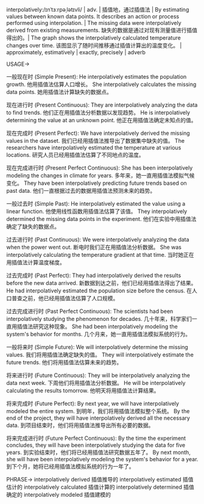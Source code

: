 interpolatively:/ɪnˈtɜːrpəˌlətɪvli/ | adv. | 插值地，通过插值法 | By estimating values between known data points.  It describes an action or process performed using interpolation. |  The missing data were interpolatively derived from existing measurements.  缺失的数据是通过对现有测量值进行插值得出的。|  The graph shows the interpolatively calculated temperature changes over time.  该图显示了随时间推移通过插值计算出的温度变化。 | approximately, estimatively | exactly, precisely | adverb

USAGE->

一般现在时 (Simple Present):
He interpolatively estimates the population growth. 他用插值法估算人口增长。
She interpolatively calculates the missing data points. 她用插值法计算缺失的数据点。


现在进行时 (Present Continuous):
They are interpolatively analyzing the data to find trends. 他们正在用插值法分析数据以发现趋势。
He is interpolatively determining the value at an unknown point. 他正在用插值法确定未知点的值。


现在完成时 (Present Perfect):
We have interpolatively derived the missing values in the dataset. 我们已经用插值法推导出了数据集中缺失的值。
The researchers have interpolatively estimated the temperature at various locations. 研究人员已经用插值法估算了不同地点的温度。


现在完成进行时 (Present Perfect Continuous):
She has been interpolatively modeling the changes in climate for years. 多年来，她一直用插值法模拟气候变化。
They have been interpolatively predicting future trends based on past data.  他们一直根据过去的数据用插值法预测未来的趋势。


一般过去时 (Simple Past):
He interpolatively estimated the value using a linear function. 他使用线性函数用插值法估算了该值。
They interpolatively determined the missing data points in the experiment. 他们在实验中用插值法确定了缺失的数据点。


过去进行时 (Past Continuous):
We were interpolatively analyzing the data when the power went out.  断电时我们正在用插值法分析数据。
She was interpolatively calculating the temperature gradient at that time.  当时她正在用插值法计算温度梯度。


过去完成时 (Past Perfect):
They had interpolatively derived the results before the new data arrived. 新数据到达之前，他们已经用插值法得出了结果。
He had interpolatively estimated the population size before the census.  在人口普查之前，他已经用插值法估算了人口规模。


过去完成进行时 (Past Perfect Continuous):
The scientists had been interpolatively studying the phenomenon for decades. 几十年来，科学家们一直用插值法研究这种现象。
She had been interpolatively modeling the system's behavior for months.  几个月来，她一直用插值法模拟系统的行为。


一般将来时 (Simple Future):
We will interpolatively determine the missing values. 我们将用插值法确定缺失的值。
They will interpolatively estimate the future trends. 他们将用插值法估算未来的趋势。


将来进行时 (Future Continuous):
They will be interpolatively analyzing the data next week.  下周他们将用插值法分析数据。
He will be interpolatively calculating the results tomorrow.  他明天将用插值法计算结果。


将来完成时 (Future Perfect):
By next year, we will have interpolatively modeled the entire system. 到明年，我们将用插值法模拟整个系统。
By the end of the project, they will have interpolatively derived all the necessary data. 到项目结束时，他们将用插值法推导出所有必要的数据。


将来完成进行时 (Future Perfect Continuous):
By the time the experiment concludes, they will have been interpolatively studying the data for five years.  到实验结束时，他们将已经用插值法研究数据五年了。
By next month, she will have been interpolatively modeling the system's behavior for a year. 到下个月，她将已经用插值法模拟系统的行为一年了。


PHRASE->
interpolatively derived  插值推导的
interpolatively estimated  插值估计的
interpolatively calculated  插值计算的
interpolatively determined  插值确定的
interpolatively modeled  插值建模的
